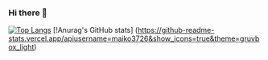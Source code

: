 ### Hi there 👋
[![Top Langs](https://github-readme-stats.vercel.app/api/top-langs/?username=maiko3726&theme=gruvbox_light&layout=compact)](https://github.com/anuraghazra/github-readme-stats)
[!Anurag's GitHub stats]
(https://github-readme-stats.vercel.app/apiusername=maiko3726&show_icons=true&theme=gruvbox_light)




<!--
**maiko3726/maiko3726** is a ✨ _special_ ✨ repository because its `README.md` (this file) appears on your GitHub profile.

Here are some ideas to get you started:

- 🔭 I’m currently working on ...
- 🌱 I’m currently learning ...
- 👯 I’m looking to collaborate on ...
- 🤔 I’m looking for help with ...
- 💬 Ask me about ...
- 📫 How to reach me: ...
- 😄 Pronouns: ...
- ⚡ Fun fact: ...
-->
